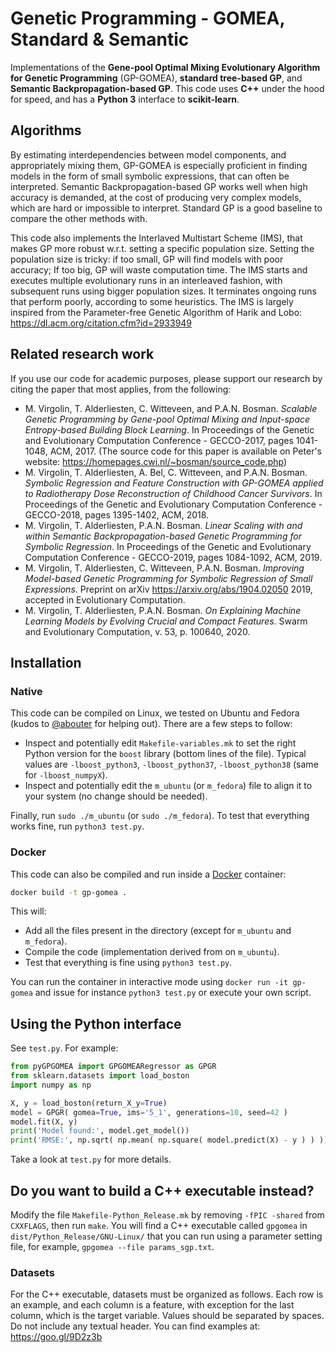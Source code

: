 # Genetic Programming - GOMEA, Standard & Semantic
Implementations of the **Gene-pool Optimal Mixing Evolutionary Algorithm for Genetic Programming** (GP-GOMEA), **standard tree-based GP**, and **Semantic Backpropagation-based GP**.
This code uses **C++** under the hood for speed, and has a **Python 3** interface to **scikit-learn**.

## Algorithms
By estimating interdependencies between model components, and appropriately mixing them, GP-GOMEA is especially proficient in finding models in the form of small symbolic expressions, that can often be interpreted. Semantic Backpropagation-based GP works well when high accuracy is demanded, at the cost of producing very complex models, which are hard or impossible to interpret. Standard GP is a good baseline to compare the other methods with.

This code also implements the Interlaved Multistart Scheme (IMS), that makes GP more robust w.r.t. setting a specific population size. Setting the population size is tricky: if too small, GP will find models with poor accuracy; If too big, GP will waste computation time. The IMS starts and executes multiple evolutionary runs in an interleaved fashion, with subsequent runs using bigger population sizes. It terminates ongoing runs that perform poorly, according to some heuristics. The IMS is largely inspired from the Parameter-free Genetic Algorithm of Harik and Lobo: https://dl.acm.org/citation.cfm?id=2933949

## Related research work
If you use our code for academic purposes, please support our research by citing the paper that most applies, from the following:
* M. Virgolin, T. Alderliesten, C. Witteveen, and P.A.N. Bosman. *Scalable Genetic Programming by Gene-pool Optimal Mixing and Input-space Entropy-based Building Block Learning*. In Proceedings of the Genetic and Evolutionary Computation Conference - GECCO-2017, pages 1041-1048, ACM, 2017. (The source code for this paper is available on Peter's website: https://homepages.cwi.nl/~bosman/source_code.php)
* M. Virgolin, T. Alderliesten, A. Bel, C. Witteveen, and P.A.N. Bosman. *Symbolic Regression and Feature Construction with GP-GOMEA applied to Radiotherapy Dose Reconstruction of Childhood Cancer Survivors*. In Proceedings of the Genetic and Evolutionary Computation Conference - GECCO-2018, pages 1395-1402, ACM, 2018.
* M. Virgolin, T. Alderliesten, P.A.N. Bosman. *Linear Scaling with and within Semantic Backpropagation-based Genetic Programming for Symbolic Regression*.  In Proceedings of the Genetic and Evolutionary Computation Conference - GECCO-2019, pages 1084-1092, ACM, 2019.
* M. Virgolin, T. Alderliesten, C. Witteveen, P.A.N. Bosman. *Improving Model-based Genetic Programming for Symbolic Regression of Small Expressions*. Preprint on arXiv https://arxiv.org/abs/1904.02050 2019, accepted in Evolutionary Computation.
* M. Virgolin, T. Alderliesten, P.A.N. Bosman. *On Explaining Machine Learning Models by Evolving Crucial and Compact Features*. Swarm and Evolutionary Computation, v. 53, p. 100640, 2020.

## Installation

### Native
This code can be compiled on Linux, we tested on Ubuntu and Fedora (kudos to [@abouter](https://github.com/abouter) for helping out).
There are a few steps to follow:
* Inspect and potentially edit `Makefile-variables.mk` to set the right Python version for the `boost` library (bottom lines of the file). Typical values are `-lboost_python3`, `-lboost_python37`, `-lboost_python38` (same for `-lboost_numpyX`).
* Inspect and potentially edit the `m_ubuntu` (or `m_fedora`) file to align it to your system (no change should be needed). 

Finally, run `sudo ./m_ubuntu` (or `sudo ./m_fedora`). To test that everything works fine, run `python3 test.py`.

### Docker
This code can also be compiled and run inside a [Docker](https://www.docker.com/why-docker) container:

```bash
docker build -t gp-gomea .
```

This will:
* Add all the files present in the directory (except for `m_ubuntu` and `m_fedora`).
* Compile the code (implementation derived from on `m_ubuntu`).
* Test that everything is fine using `python3 test.py`.

You can run the container in interactive mode using `docker run -it gp-gomea` and issue for instance `python3 test.py` or execute your own script.

## Using the Python interface
See `test.py`. 
For example:
```python
from pyGPGOMEA import GPGOMEARegressor as GPGR
from sklearn.datasets import load_boston
import numpy as np

X, y = load_boston(return_X_y=True)
model = GPGR( gomea=True, ims='5_1', generations=10, seed=42 )
model.fit(X, y)
print('Model found:', model.get_model())
print('RMSE:', np.sqrt( np.mean( np.square( model.predict(X) - y ) ) ))
```
Take a look at `test.py` for more details.

## Do you want to build a C++ executable instead?
Modify the file `Makefile-Python_Release.mk` by removing `-fPIC -shared` from `CXXFLAGS`, then run `make`. You will find a C++ executable called `gpgomea` in `dist/Python_Release/GNU-Linux/` that you can run using a parameter setting file, for example, `gpgomea --file params_sgp.txt`.

### Datasets
For the C++ executable, datasets must be organized as follows. Each row is an example, and each column is a feature, with exception for the last column, which is the target variable. Values should be separated by spaces. Do not include any textual header.
You can find examples at: https://goo.gl/9D2z3b 
